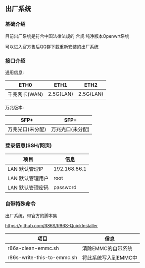 ## 出厂系统

### 基础介绍

目前出厂系统是符合中国法律法规的 合规 纯净版本Openwrt系统

可以进入官方售后QQ群下载重新安装的出厂系统

### 接口介绍
通用信息:

|ETH0|ETH1|ETH2|
|  ----  | ----  | ----  |
|千兆网卡(WAN)|2.5G(LAN)|2.5G(LAN)|

万兆版本:

|SFP+|SFP+|
|  ----  | ----  |
|万兆光口(未分配)|万兆光口(未分配)|

### 登录信息(SSH/网页)
|项目|信息|
|  ----  | ----  |
|LAN 默认管理IP|192.168.86.1|
|LAN 默认管理用户|root|
|LAN 默认管理密码|password|
### 自带特殊命令
出厂系统，带官方的脚本集

https://github.com/R86S/R86S-QuickInstaller

|项目|信息|
|  ----  | ----  |
|r86s-clean-emmc.sh|清除EMMC的自带系统|
|r86s-write-this-to-emmc.sh|将此系统写入到EMMC中|
